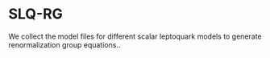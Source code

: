 # SLQ-RG
We collect the model files for different scalar leptoquark models to generate renormalization group equations..
